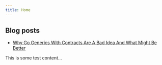 ```yaml
---
title: Home
---
```


## Blog posts

* [Why Go Generics With Contracts Are A Bad Idea And What Might Be Better](./_posts/2019-11-30-why-go-generics-with-contracts-are-a-bad-idea-and-what-might-work-better)

This is some test content...
